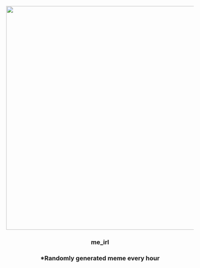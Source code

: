 <p align="center">
        <img src="https://i.redd.it/n5m579tjpwq91.jpg" width="600" height="600">
        </p>
        <h3 align="center">me_irl</h3>
        <h3 align="center">*Randomly generated meme every hour</h3>
    